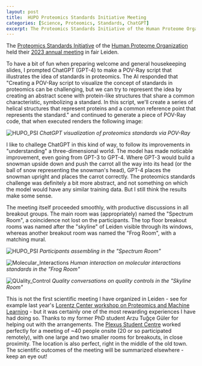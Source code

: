 ```yaml
---
layout: post
title:  HUPO Proteomics Standards Initiative Meeting
categories: [Science, Proteomics, Standards, ChatGPT]
excerpt: The Proteomics Standards Initiative of the Human Proteome Organization held their 2023 annual meeting in fair Leiden. 
---
```


The [Proteomics Standards Initiative](https://psidev.info/) of the [Human Proteome Organization](https://hupo.org/) held their [2023 annual meeting](https://psidev.info/hupo-psi-meeting-2023) in fair Leiden. 

To have a bit of fun when preparing welcome and general housekeeping slides, I prompted ChatGPT (GPT-4) to make a POV-Ray script that illustrates the idea of standards in proteomics. The AI responded that "Creating a POV-Ray script to visualize the concept of standards in proteomics can be challenging, but we can try to represent the idea by creating an abstract scene with protein-like structures that share a common characteristic, symbolizing a standard. In this script, we'll create a series of helical structures that represent proteins and a common reference point that represents the standard." and continued to generate a piece of POV-Ray code, that when executed renders the following image:

![HUPO_PSI]({{magnuspalmblad.github.io}}/assets/HUPO_PSI_1.png)
*ChatGPT visualization of proteomics standards via POV-Ray*

I like to challege ChatGPT in this kind of way, to follow its improvements in "understanding" a three-dimensional world. The model has made noticable improvement, even going from GPT-3 to GPT-4. Where GPT-3 would build a snowman upside down and push the carrot all the way into its head (or the ball of snow representing the snowman's head), GPT-4 places the snowman upright and places the carrot correctly. The proteomics standards challenge was definitely a bit more abstract, and not something on which the model would have any similar training data. But I still think the results make some sense.

The meeting itself proceeded smoothly, with productive discussions in all breakout groups. The main room was (appropriately) named the "Spectrum Room", a coincidence not lost on the participants. The top floor breakout rooms was named after the "skyline" of Leiden visible through its windows, whereas another breakout room was named the "Frog Room", with a matching mural.

![HUPO_PSI]({{magnuspalmblad.github.io}}/assets/Spectrumzaal.JPG)
*Participants assembling in the "Spectrum Room"*

![Molecular_Interactions]({{magnuspalmblad.github.io}}/assets/Kikkerzaal.jpg)
*Human interaction on molecular interactions standards in the "Frog Room"*

![QUality_Control]({{magnuspalmblad.github.io}}/assets/Skyline_zaal.JPG)
*Quality conversations on quality controls in the "Skyline Room"*

This is not the first scientific meeting I have organized in Leiden - see for example last year's [Lorentz Center workshop on Proteomics and Machine Learning](https://magnuspalmblad.github.io/Proteomics_and_Machine_Learning/) - but it was certainly one of the most rewarding experiences I have had doing so. Thanks to my former PhD student Arzu Tuğçe Güler for helping out with the arrangements. The [Plexus Student Centre](https://www.universiteitleiden.nl/en/locations/plexus-student-centre#tab-1) worked perfectly for a meeting of ~40 people onsite (20 or so participated remotely), with one large and two smaller rooms for breakouts, in close proximity. The location is also perfect, right in the middle of the old town. The scientific outcomes of the meeting will be summarized elsewhere - keep an eye out!

&nbsp;
&nbsp;
&nbsp;
